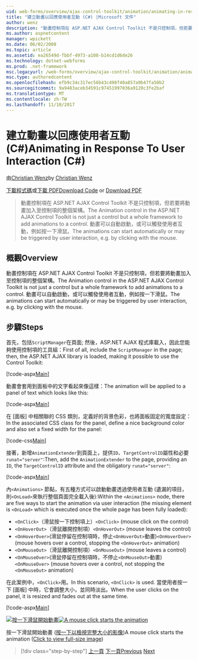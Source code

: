 ```yaml
---
uid: web-forms/overview/ajax-control-toolkit/animation/animating-in-response-to-user-interaction-cs
title: "建立動畫以回應使用者互動 (C#) |Microsoft 文件"
author: wenz
description: "動畫控制項在 ASP.NET AJAX Control Toolkit 不是只控制項，但若要將動畫加入至控制項的整個架構。 動畫可以星級..."
ms.author: aspnetcontent
manager: wpickett
ms.date: 06/02/2008
ms.topic: article
ms.assetid: ea26549d-fbbf-4973-a108-b14cd1d6de26
ms.technology: dotnet-webforms
ms.prod: .net-framework
msc.legacyurl: /web-forms/overview/ajax-control-toolkit/animation/animating-in-response-to-user-interaction-cs
msc.type: authoredcontent
ms.openlocfilehash: efb9c34c317ec56b43c498f40a857a9b47fa50b2
ms.sourcegitcommit: 9a9483aceb34591c97451997036a9120c3fe2baf
ms.translationtype: MT
ms.contentlocale: zh-TW
ms.lasthandoff: 11/10/2017
---
```

<a name="animating-in-response-to-user-interaction-c"></a><span data-ttu-id="404f8-104">建立動畫以回應使用者互動 (C#)</span><span class="sxs-lookup"><span data-stu-id="404f8-104">Animating in Response To User Interaction (C#)</span></span>
====================
<span data-ttu-id="404f8-105">由[Christian Wenz](https://github.com/wenz)</span><span class="sxs-lookup"><span data-stu-id="404f8-105">by [Christian Wenz](https://github.com/wenz)</span></span>

<span data-ttu-id="404f8-106">[下載程式碼](http://download.microsoft.com/download/f/9/a/f9a26acd-8df4-4484-8a18-199e4598f411/Animation6.cs.zip)或[下載 PDF](http://download.microsoft.com/download/6/7/1/6718d452-ff89-4d3f-a90e-c74ec2d636a3/animation6CS.pdf)</span><span class="sxs-lookup"><span data-stu-id="404f8-106">[Download Code](http://download.microsoft.com/download/f/9/a/f9a26acd-8df4-4484-8a18-199e4598f411/Animation6.cs.zip) or [Download PDF](http://download.microsoft.com/download/6/7/1/6718d452-ff89-4d3f-a90e-c74ec2d636a3/animation6CS.pdf)</span></span>

> <span data-ttu-id="404f8-107">動畫控制項在 ASP.NET AJAX Control Toolkit 不是只控制項，但若要將動畫加入至控制項的整個架構。</span><span class="sxs-lookup"><span data-stu-id="404f8-107">The Animation control in the ASP.NET AJAX Control Toolkit is not just a control but a whole framework to add animations to a control.</span></span> <span data-ttu-id="404f8-108">動畫可以自動啟動，或可以觸發使用者互動，例如按一下滑鼠。</span><span class="sxs-lookup"><span data-stu-id="404f8-108">The animations can start automatically or may be triggered by user interaction, e.g. by clicking with the mouse.</span></span>


## <a name="overview"></a><span data-ttu-id="404f8-109">概觀</span><span class="sxs-lookup"><span data-stu-id="404f8-109">Overview</span></span>

<span data-ttu-id="404f8-110">動畫控制項在 ASP.NET AJAX Control Toolkit 不是只控制項，但若要將動畫加入至控制項的整個架構。</span><span class="sxs-lookup"><span data-stu-id="404f8-110">The Animation control in the ASP.NET AJAX Control Toolkit is not just a control but a whole framework to add animations to a control.</span></span> <span data-ttu-id="404f8-111">動畫可以自動啟動，或可以觸發使用者互動，例如按一下滑鼠。</span><span class="sxs-lookup"><span data-stu-id="404f8-111">The animations can start automatically or may be triggered by user interaction, e.g. by clicking with the mouse.</span></span>

## <a name="steps"></a><span data-ttu-id="404f8-112">步驟</span><span class="sxs-lookup"><span data-stu-id="404f8-112">Steps</span></span>

<span data-ttu-id="404f8-113">首先，包括`ScriptManager`在頁面; 然後，ASP.NET AJAX 程式庫載入，因此您能夠使用控制項的工具組：</span><span class="sxs-lookup"><span data-stu-id="404f8-113">First of all, include the `ScriptManager` in the page; then, the ASP.NET AJAX library is loaded, making it possible to use the Control Toolkit:</span></span>

[!code-aspx[Main](animating-in-response-to-user-interaction-cs/samples/sample1.aspx)]

<span data-ttu-id="404f8-114">動畫會套用到面板中的文字看起來像這樣：</span><span class="sxs-lookup"><span data-stu-id="404f8-114">The animation will be applied to a panel of text which looks like this:</span></span>

[!code-aspx[Main](animating-in-response-to-user-interaction-cs/samples/sample2.aspx)]

<span data-ttu-id="404f8-115">在 [面板] 中相關聯的 CSS 類別，定義好的背景色彩，也將面板固定的寬度設定：</span><span class="sxs-lookup"><span data-stu-id="404f8-115">In the associated CSS class for the panel, define a nice background color and also set a fixed width for the panel:</span></span>

[!code-css[Main](animating-in-response-to-user-interaction-cs/samples/sample3.css)]

<span data-ttu-id="404f8-116">接著，新增`AnimationExtender`到頁面上，提供`ID`、`TargetControlID`屬性和必要`runat="server"`:</span><span class="sxs-lookup"><span data-stu-id="404f8-116">Then, add the `AnimationExtender` to the page, providing an `ID`, the `TargetControlID` attribute and the obligatory `runat="server"`:</span></span>

[!code-aspx[Main](animating-in-response-to-user-interaction-cs/samples/sample4.aspx)]

<span data-ttu-id="404f8-117">內`<Animations>` 節點，有五種方式可以啟動動畫透過使用者互動 (遺漏的項目，則`<OnLoad>`來執行整個頁面完全載入後):</span><span class="sxs-lookup"><span data-stu-id="404f8-117">Within the `<Animations>` node, there are five ways to start the animation via user interaction (the missing element is `<OnLoad>` which is executed once the whole page has been fully loaded):</span></span>

- <span data-ttu-id="404f8-118">`<OnClick>`（滑鼠按一下控制項上）</span><span class="sxs-lookup"><span data-stu-id="404f8-118">`<OnClick>` (mouse click on the control)</span></span>
- <span data-ttu-id="404f8-119">`<OnHoverOut>`（滑鼠離開控制項）</span><span class="sxs-lookup"><span data-stu-id="404f8-119">`<OnHoverOut>` (mouse leaves the control)</span></span>
- <span data-ttu-id="404f8-120">`<OnHoverOver>`(滑鼠停留在控制項時，停止`<OnHoverOut>`動畫)</span><span class="sxs-lookup"><span data-stu-id="404f8-120">`<OnHoverOver>` (mouse hovers over a control, stopping the `<OnHoverOut>` animation)</span></span>
- <span data-ttu-id="404f8-121">`<OnMouseOut>`（滑鼠離開控制項）</span><span class="sxs-lookup"><span data-stu-id="404f8-121">`<OnMouseOut>` (mouse leaves a control)</span></span>
- <span data-ttu-id="404f8-122">`<OnMouseOver>`(滑鼠停留在控制項時，不停止`<OnMouseOut>`動畫)</span><span class="sxs-lookup"><span data-stu-id="404f8-122">`<OnMouseOver>` (mouse hovers over a control, not stopping the `<OnMouseOut>` animation)</span></span>

<span data-ttu-id="404f8-123">在此案例中，`<OnClick>`用。</span><span class="sxs-lookup"><span data-stu-id="404f8-123">In this scenario, `<OnClick>` is used.</span></span> <span data-ttu-id="404f8-124">當使用者按一下 [面板] 中時，它會調整大小，並同時淡出。</span><span class="sxs-lookup"><span data-stu-id="404f8-124">When the user clicks on the panel, it is resized and fades out at the same time.</span></span>

[!code-aspx[Main](animating-in-response-to-user-interaction-cs/samples/sample5.aspx)]


<span data-ttu-id="404f8-125">[![按一下滑鼠開始動畫](animating-in-response-to-user-interaction-cs/_static/image2.png)](animating-in-response-to-user-interaction-cs/_static/image1.png)</span><span class="sxs-lookup"><span data-stu-id="404f8-125">[![A mouse click starts the animation](animating-in-response-to-user-interaction-cs/_static/image2.png)](animating-in-response-to-user-interaction-cs/_static/image1.png)</span></span>

<span data-ttu-id="404f8-126">按一下滑鼠開始動畫 ([按一下以檢視完整大小的影像](animating-in-response-to-user-interaction-cs/_static/image3.png))</span><span class="sxs-lookup"><span data-stu-id="404f8-126">A mouse click starts the animation ([Click to view full-size image](animating-in-response-to-user-interaction-cs/_static/image3.png))</span></span>

>[!div class="step-by-step"]
<span data-ttu-id="404f8-127">[上一頁](picking-one-animation-out-of-a-list-cs.md)
[下一頁](disabling-actions-during-animation-cs.md)</span><span class="sxs-lookup"><span data-stu-id="404f8-127">[Previous](picking-one-animation-out-of-a-list-cs.md)
[Next](disabling-actions-during-animation-cs.md)</span></span>

